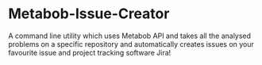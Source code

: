 # Metabob-Issue-Creator
A command line utility which uses Metabob API and takes all the analysed problems on a specific repository and automatically creates issues on your favourite issue and project tracking software Jira!

